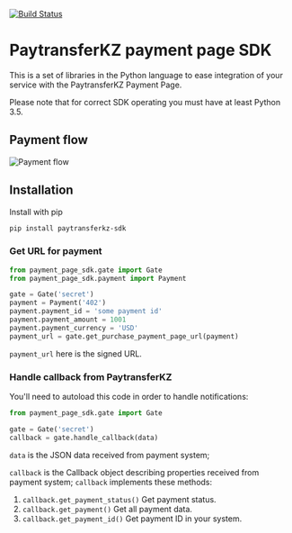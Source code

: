 [![Build Status](https://travis-ci.com/paytransferkz/paymentpage-sdk-python.svg?branch=main)](https://travis-ci.com/paytransferkz/paymentpage-sdk-python)

# PaytransferKZ payment page SDK

This is a set of libraries in the Python language to ease integration of your service
with the PaytransferKZ Payment Page.

Please note that for correct SDK operating you must have at least Python 3.5.  

## Payment flow

![Payment flow](flow.png)

## Installation

Install with pip
```bash
pip install paytransferkz-sdk
```

### Get URL for payment

```python
from payment_page_sdk.gate import Gate
from payment_page_sdk.payment import Payment

gate = Gate('secret')
payment = Payment('402')
payment.payment_id = 'some payment id'
payment.payment_amount = 1001
payment.payment_currency = 'USD'
payment_url = gate.get_purchase_payment_page_url(payment)
``` 

`payment_url` here is the signed URL.

### Handle callback from PaytransferKZ

You'll need to autoload this code in order to handle notifications:

```python
from payment_page_sdk.gate import Gate

gate = Gate('secret')
callback = gate.handle_callback(data)
```

`data` is the JSON data received from payment system;

`callback` is the Callback object describing properties received from payment system;
`callback` implements these methods: 
1. `callback.get_payment_status()`
    Get payment status.
2. `callback.get_payment()`
    Get all payment data.
3. `callback.get_payment_id()`
    Get payment ID in your system.
